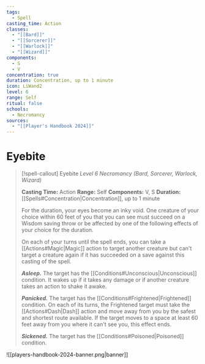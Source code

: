 ```yaml
---
tags:
  - Spell
casting_time: Action
classes:
  - "[[Bard]]"
  - "[[Sorcerer]]"
  - "[[Warlock]]"
  - "[[Wizard]]"
components:
  - S
  - V
concentration: true
duration: Concentration, up to 1 minute
icon: LiWand2
level: 6
range: Self
ritual: false
schools:
  - Necromancy
sources:
  - "[[Player's Handbook 2024]]"
---
```


# Eyebite

>[!spell-callout] Eyebite
>_Level 6 Necromancy (Bard, Sorcerer, Warlock, Wizard)_
>
>**Casting Time:** Action
>**Range:** Self
>**Components:** V, S
>**Duration:** [[Spells#Concentration\|Concentration]], up to 1 minute
>
>For the duration, your eyes become an inky void. One creature of your choice within 60 feet of you that you can see must succeed on a Wisdom saving throw or be affected by one of the following effects of your choice for the duration.
>
>On each of your turns until the spell ends, you can take a [[Actions#Magic\|Magic]] action to target another creature but can't target a creature again if it has succeeded on a save against this casting of the spell.
>
>**_Asleep._** The target has the [[Conditions#Unconscious\|Unconscious]] condition. It wakes up if it takes any damage or if another creature takes an action to shake it awake.
>
>**_Panicked._** The target has the [[Conditions#Frightened\|Frightened]] condition. On each of its turns, the Frightened target must take the [[Actions#Dash\|Dash]] action and move away from you by the safest and shortest route available. If the target moves to a space at least 60 feet away from you where it can't see you, this effect ends.
>
>**_Sickened._** The target has the [[Conditions#Poisoned\|Poisoned]] condition.


![[players-handbook-2024-banner.png|banner]]
